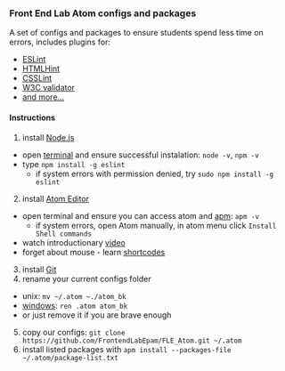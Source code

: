 ### Front End Lab Atom configs and packages

A set of configs and packages to ensure students spend less time on errors,
includes plugins for:
- [ESLint](http://eslint.org/)
- [HTMLHint](http://htmlhint.com/)
- [CSSLint](http://csslint.net/)
- [W3C validator](https://validator.w3.org/)
- [and more...](https://github.com/FrontendLabEpam/FLE_Atom/blob/master/package-list.txt)

#### Instructions

1. install [Node.js](https://nodejs.org/en)
  - open [terminal](https://en.wikipedia.org/wiki/Command-line_interface) and ensure successful instalation: `node -v`, `npm -v`
  - type `npm install -g eslint`
    - if system errors with permission denied, try `sudo npm install -g eslint`
2. install [Atom Editor](https://atom.io/)
  - open terminal and ensure you can access atom and [apm](https://github.com/atom/apm): `apm -v`
    - if system errors, open Atom manually, in atom menu click `Install Shell commands`
  - watch introductionary [video](https://www.youtube.com/watch?v=Y7aEiVwBAdk)
  - forget about mouse - learn [shortcodes](https://atom.io/docs/v1.2.4/using-atom-moving-in-atom)
3. install [Git](https://git-scm.com/downloads)
4. rename your current configs folder
  - unix: `mv ~/.atom ~./atom_bk`
  - [windows](https://en.wikipedia.org/wiki/Ren_(command)): `ren .atom atom_bk`
  - or just remove it if you are brave enough
5. copy our configs: `git clone https://github.com/FrontendLabEpam/FLE_Atom.git ~/.atom`
6. install listed packages with `apm install --packages-file ~/.atom/package-list.txt`
